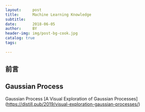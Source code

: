 ```yaml
---
layout:     post
title:      Machine Learning Knowledge
subtitle:   
date:       2018-06-05
author:     BY
header-img: img/post-bg-cook.jpg
catalog: true
tags:
    
---
```


## 前言



## Gaussian Process
Gaussian Process [A Visual Exploration of Gaussian Processes] (https://distill.pub/2019/visual-exploration-gaussian-processes/)
